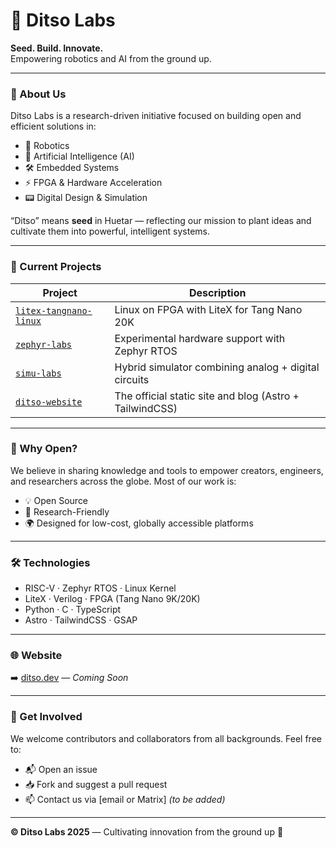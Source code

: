 # 🌱 Ditso Labs

**Seed. Build. Innovate.**  
Empowering robotics and AI from the ground up.

---

### 🚀 About Us

Ditso Labs is a research-driven initiative focused on building open and efficient solutions in:

- 🤖 Robotics
- 🧠 Artificial Intelligence (AI)
- 🛠️ Embedded Systems
- ⚡ FPGA & Hardware Acceleration
- 📟 Digital Design & Simulation

“Ditso” means **seed** in Huetar — reflecting our mission to plant ideas and cultivate them into powerful, intelligent systems.

---

### 🧩 Current Projects

| Project | Description |
|--------|-------------|
| [`litex-tangnano-linux`](https://github.com/ditso-labs/litex-tangnano-linux) | Linux on FPGA with LiteX for Tang Nano 20K |
| [`zephyr-labs`](https://github.com/ditso-labs/zephyr-labs) | Experimental hardware support with Zephyr RTOS |
| [`simu-labs`](https://github.com/ditso-labs/simu-labs) | Hybrid simulator combining analog + digital circuits |
| [`ditso-website`](https://github.com/ditso-labs/ditso-website) | The official static site and blog (Astro + TailwindCSS) |

---

### 🧠 Why Open?

We believe in sharing knowledge and tools to empower creators, engineers, and researchers across the globe. Most of our work is:

- 💡 Open Source
- 🔬 Research-Friendly
- 🌍 Designed for low-cost, globally accessible platforms

---

### 🛠️ Technologies

- RISC-V · Zephyr RTOS · Linux Kernel
- LiteX · Verilog · FPGA (Tang Nano 9K/20K)
- Python · C · TypeScript
- Astro · TailwindCSS · GSAP

---

### 🌐 Website

➡️ [ditso.dev](https://ditso.dev) — _Coming Soon_

---

### 🤝 Get Involved

We welcome contributors and collaborators from all backgrounds. Feel free to:

- 📬 Open an issue
- 📥 Fork and suggest a pull request
- 📫 Contact us via [email or Matrix] *(to be added)*

---

**© Ditso Labs 2025** — Cultivating innovation from the ground up 🌱

